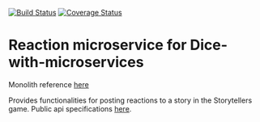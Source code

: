 [![Build Status](https://travis-ci.org/laurab1/Storytellers-Reactions.svg?branch=testBranch)](https://travis-ci.org/laurab1/Storytellers-Reactions)
[![Coverage Status](https://coveralls.io/repos/github/laurab1/Storytellers-Reactions/badge.svg?branch=develop)](https://coveralls.io/github/laurab1/Storytellers-Reactions?branch=develop)

# Reaction microservice for Dice-with-microservices

Monolith reference [here](https://github.com/laurab1/Dice-with-microservices)

Provides functionalities for posting reactions to a story in the Storytellers game.
Public api specifications [here](https://github.com/laurab1/Storytellers-Reactions/blob/master/reactions_specs.yml).
